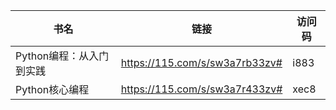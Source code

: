 | 书名                     | 链接                           | 访问码 |
| ------------------------ | ------------------------------ | ------ |
| Python编程：从入门到实践 | https://115.com/s/sw3a7rb33zv# | i883   |
| Python核心编程           | https://115.com/s/sw3a7r433zv# | xec8   |


